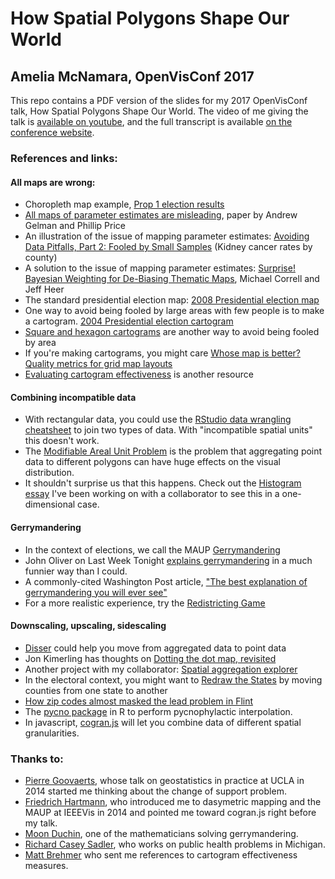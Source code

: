 # How Spatial Polygons Shape Our World
## Amelia McNamara, OpenVisConf 2017

This repo contains a PDF version of the slides for my 2017 OpenVisConf talk, How Spatial Polygons Shape Our World. The video of me giving the talk is [available on youtube](https://www.youtube.com/watch?v=wn5larsRHro), and the full transcript is available [on the conference website](https://openvisconf.com/files/transcripts/OpenVis_Amelia_McNamara.txt).

### References and links:

#### All maps are wrong:
- Choropleth map example, [Prop 1 election results](https://www.flickr.com/photos/viriyincy/13988403042/in/photolist-nj7dSN-7m2b-5zw5MQ-8UCreo-axnnhd-an24ax-9EfLhX-fAaYES-7rnv-iGuuTo-iGtTGR-iGvtUs-edPtj8-482zRm-hXL359-Ew8CM3-9F6L4C-drZNsk-9kzFYA-nEhkKH-7Wp2Rk-drdZCY-93V7Tf-nNtgXA-yB85qM-dtahrN-zguDMT-zwVDzb-5VZdKf-zvGoTy-5wKw7m-5BfZdA-y621-rRsi4-2DvmA-5zrNhR-jgpED-9FEhvg-8waRV-5zw5L7-oRDEcs-dhgAuh-7Yeuhj-7YewZ3-9EWQ3h-7FMbCj-5zkEBN-5zksaj-5EfFs9-4qyp68)
- [All maps of parameter estimates are misleading](http://bit.ly/AllMaps), paper by Andrew Gelman and Phillip Price
- An illustration of the issue of mapping parameter estimates: [Avoiding Data Pitfalls, Part 2: Fooled by Small Samples](http://dataremixed.com/2015/01/avoiding-data-pitfalls-part-2/) (Kidney cancer rates by county)
- A solution to the issue of mapping parameter estimates: [Surprise! Bayesian Weighting for De-Biasing Thematic Maps](http://bit.ly/SurpriseMaps), Michael Correll and Jeff Heer
- The standard presidential election map: [2008 Presidential election map](http://www.nytimes.com/elections/2008/results/president/map.html)
- One way to avoid being fooled by large areas with few people is to make a cartogram. [2004 Presidential election cartogram](https://commons.wikimedia.org/w/index.php?curid=10523106)
- [Square and hexagon cartograms](http://blog.apps.npr.org/2015/05/11/hex-tile-maps.html) are another way to avoid being fooled by area
- If you're making cartograms, you might care [Whose map is better? Quality metrics for grid map layouts](https://medium.com/@kristw/whose-grid-map-is-better-quality-metrics-for-grid-map-layouts-e3d6075d9e80)
- [Evaluating cartogram effectiveness](https://arxiv.org/pdf/1504.02218.pdf) is another resource

#### Combining incompatible data
- With rectangular data, you could use the [RStudio data wrangling cheatsheet](https://www.rstudio.com/resources/cheatsheets/) to join two types of data. With "incompatible spatial units" this doesn't work.
- The [Modifiable Areal Unit Problem](http://gispopsci.org/maup/) is the problem that aggregating point data to different polygons can have huge effects on the visual distribution. 
- It shouldn't surprise us that this happens. Check out the [Histogram essay](http://tinlizzie.org/histograms/) I've been working on with a collaborator to see this in a one-dimensional case.

#### Gerrymandering
- In the context of elections, we call the MAUP [Gerrymandering](https://commons.wikimedia.org/w/index.php?curid=6030613)
- John Oliver on Last Week Tonight [explains gerrymandering](http://bit.ly/LWT_gerrymandering) in a much funnier way than I could.
- A commonly-cited Washington Post article, ["The best explanation of gerrymandering you will ever see"](https://www.washingtonpost.com/news/wonk/wp/2015/03/01/this-is-the-best-explanation-of-gerrymandering-you-will-ever-see)
- For a more realistic experience, try the [Redistricting Game](http://redistrictinggame.org/)

#### Downscaling, upscaling, sidescaling
- [Disser](http://conveyal.com/blog/2014/04/08/aggregate-disser) could help you move from aggregated data to point data
- Jon Kimerling has thoughts on [Dotting the dot map, revisited](http://downloads2.esri.com/MappingCenter2007/resources/presentations/Kimerling_2008_UR_Colloquium.pdf) 
- Another project with my collaborator: [Spatial aggregation explorer](http://www.bit.ly/spatial_agg)
- In the electoral context, you might want to [Redraw the States](http://kevinhayeswilson.com/redraw/) by moving counties from one state to another
- [How zip codes almost masked the lead problem in Flint](http://theconversation.com/how-zip-codes-nearly-masked-the-lead-problem-in-flint-65626)
- The [pycno package](https://cran.r-project.org/web/packages/pycno/index.html) in R to perform pycnophylactic interpolation. 
- In javascript, [cogran.js](https://github.com/berlinermorgenpost/cogran) will let you combine data of different spatial granularities. 



### Thanks to:
- [Pierre Goovaerts](https://sites.google.com/site/goovaertspierre/), whose talk on geostatistics in practice at UCLA in 2014 started me thinking about the change of support problem.
- [Friedrich Hartmann](https://twitter.com/mxfh), who introduced me to dasymetric mapping and the MAUP at IEEEVis in 2014 and pointed me toward cogran.js right before my talk.
- [Moon Duchin](http://www.chronicle.com/article/Meet-the-Math-Professor/239260), one of the mathematicians solving gerrymandering.
- [Richard Casey Sadler](https://chmfamilymedicine.msu.edu/directory/rick-sadler-phd), who works on public health problems in Michigan.
- [Matt Brehmer](https://twitter.com/mattbrehmer) who sent me references to cartogram effectiveness measures.
